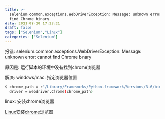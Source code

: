 ```yaml
---
title: >-
  selenium.common.exceptions.WebDriverException: Message: unknown error: cannot
  find Chrome binary
date: 2021-08-20 17:23:21
draft: false
tags: ["Selenium","Linux"]
categories: ["Selenium"]
---
```


报错: selenium.common.exceptions.WebDriverException: Message: unknown error: cannot find Chrome binary

原因是:
运行脚本的环境中没有找到chrome浏览器

解决:
windows/mac: 指定浏览器位置
```bash
$ chrome_path = r"/Library/Frameworks/Python.framework/Versions/3.6/bin/chromedriver"  #mac地址 win自己更换路径即可
  driver = webdriver.Chrome(chrome_path)
```

linux: 安装chrome浏览器

  [Linux安装chrome浏览器](https://cywhat.pp.ua/centos7%E5%AE%89%E8%A3%85chrome%E6%B5%8F%E8%A7%88%E5%99%A8/)
